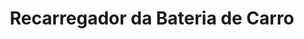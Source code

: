 ---
title: Recarregador da Bateria de Carro
price: 6500.00
sku: cars
weight: 10
image: /assets/img/produtos/diversos/car_jump.jpg
layout: page
---